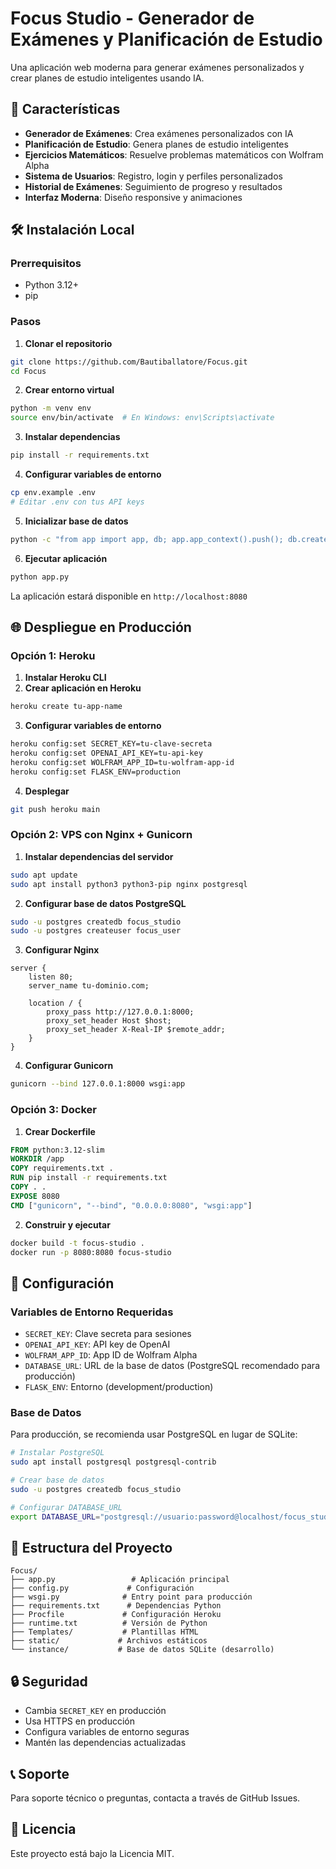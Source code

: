 # Focus Studio - Generador de Exámenes y Planificación de Estudio

Una aplicación web moderna para generar exámenes personalizados y crear planes de estudio inteligentes usando IA.

## 🚀 Características

- **Generador de Exámenes**: Crea exámenes personalizados con IA
- **Planificación de Estudio**: Genera planes de estudio inteligentes
- **Ejercicios Matemáticos**: Resuelve problemas matemáticos con Wolfram Alpha
- **Sistema de Usuarios**: Registro, login y perfiles personalizados
- **Historial de Exámenes**: Seguimiento de progreso y resultados
- **Interfaz Moderna**: Diseño responsive y animaciones

## 🛠️ Instalación Local

### Prerrequisitos
- Python 3.12+
- pip

### Pasos

1. **Clonar el repositorio**
```bash
git clone https://github.com/Bautiballatore/Focus.git
cd Focus
```

2. **Crear entorno virtual**
```bash
python -m venv env
source env/bin/activate  # En Windows: env\Scripts\activate
```

3. **Instalar dependencias**
```bash
pip install -r requirements.txt
```

4. **Configurar variables de entorno**
```bash
cp env.example .env
# Editar .env con tus API keys
```

5. **Inicializar base de datos**
```bash
python -c "from app import app, db; app.app_context().push(); db.create_all()"
```

6. **Ejecutar aplicación**
```bash
python app.py
```

La aplicación estará disponible en `http://localhost:8080`

## 🌐 Despliegue en Producción

### Opción 1: Heroku

1. **Instalar Heroku CLI**
2. **Crear aplicación en Heroku**
```bash
heroku create tu-app-name
```

3. **Configurar variables de entorno**
```bash
heroku config:set SECRET_KEY=tu-clave-secreta
heroku config:set OPENAI_API_KEY=tu-api-key
heroku config:set WOLFRAM_APP_ID=tu-wolfram-app-id
heroku config:set FLASK_ENV=production
```

4. **Desplegar**
```bash
git push heroku main
```

### Opción 2: VPS con Nginx + Gunicorn

1. **Instalar dependencias del servidor**
```bash
sudo apt update
sudo apt install python3 python3-pip nginx postgresql
```

2. **Configurar base de datos PostgreSQL**
```bash
sudo -u postgres createdb focus_studio
sudo -u postgres createuser focus_user
```

3. **Configurar Nginx**
```nginx
server {
    listen 80;
    server_name tu-dominio.com;

    location / {
        proxy_pass http://127.0.0.1:8000;
        proxy_set_header Host $host;
        proxy_set_header X-Real-IP $remote_addr;
    }
}
```

4. **Configurar Gunicorn**
```bash
gunicorn --bind 127.0.0.1:8000 wsgi:app
```

### Opción 3: Docker

1. **Crear Dockerfile**
```dockerfile
FROM python:3.12-slim
WORKDIR /app
COPY requirements.txt .
RUN pip install -r requirements.txt
COPY . .
EXPOSE 8080
CMD ["gunicorn", "--bind", "0.0.0.0:8080", "wsgi:app"]
```

2. **Construir y ejecutar**
```bash
docker build -t focus-studio .
docker run -p 8080:8080 focus-studio
```

## 🔧 Configuración

### Variables de Entorno Requeridas

- `SECRET_KEY`: Clave secreta para sesiones
- `OPENAI_API_KEY`: API key de OpenAI
- `WOLFRAM_APP_ID`: App ID de Wolfram Alpha
- `DATABASE_URL`: URL de la base de datos (PostgreSQL recomendado para producción)
- `FLASK_ENV`: Entorno (development/production)

### Base de Datos

Para producción, se recomienda usar PostgreSQL en lugar de SQLite:

```bash
# Instalar PostgreSQL
sudo apt install postgresql postgresql-contrib

# Crear base de datos
sudo -u postgres createdb focus_studio

# Configurar DATABASE_URL
export DATABASE_URL="postgresql://usuario:password@localhost/focus_studio"
```

## 📁 Estructura del Proyecto

```
Focus/
├── app.py                 # Aplicación principal
├── config.py             # Configuración
├── wsgi.py              # Entry point para producción
├── requirements.txt      # Dependencias Python
├── Procfile             # Configuración Heroku
├── runtime.txt          # Versión de Python
├── Templates/           # Plantillas HTML
├── static/             # Archivos estáticos
└── instance/           # Base de datos SQLite (desarrollo)
```

## 🔒 Seguridad

- Cambia `SECRET_KEY` en producción
- Usa HTTPS en producción
- Configura variables de entorno seguras
- Mantén las dependencias actualizadas

## 📞 Soporte

Para soporte técnico o preguntas, contacta a través de GitHub Issues.

## 📄 Licencia

Este proyecto está bajo la Licencia MIT.